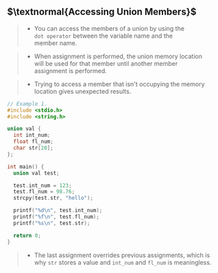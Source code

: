 ## $\textnormal{Accessing Union Members}$

> - You can access the members of a union by using the <br />
    `dot operator` between the variable name and the <br />
    member name.

> - When assignment is performed, the union memory location <br />
    will be used for that member until another member <br />
    assignment is performed.

> - Trying to access a member that isn't occupying the memory <br />
    location gives unexpected results.

```c
// Example 1.
#include <stdio.h>
#include <string.h>

union val {
  int int_num;
  float fl_num;
  char str[20];
};

int main() {
  union val test;

  test.int_num = 123;
  test.fl_num = 98.76;
  strcpy(test.str, "hello");

  printf("%d\n", test.int_num);
  printf("%f\n", test.fl_num);
  printf("%s\n", test.str);

  return 0;
}
```

> - The last assignment overrides previous assignments, which is <br />
    why `str` stores a value and `int_num` and `fl_num` is meaningless.
